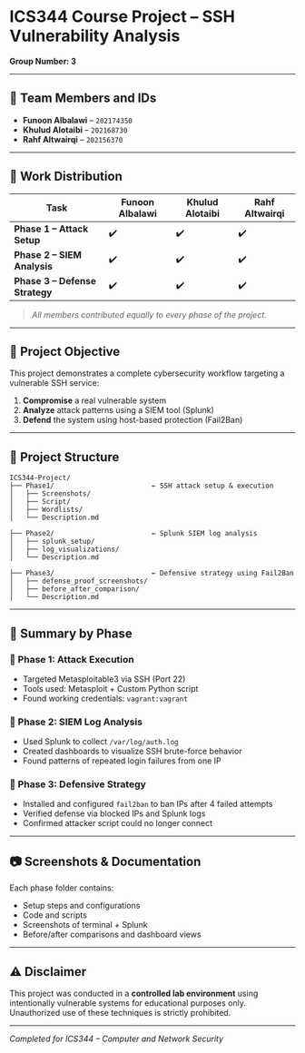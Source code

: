# ICS344 Course Project – SSH Vulnerability Analysis  
**Group Number: 3**

---

## 👥 Team Members and IDs

- **Funoon Albalawi** – `202174350`
- **Khulud Alotaibi** – `202168730`
- **Rahf Altwairqi** – `202156370`

---

## 📑 Work Distribution

| Task                        | Funoon Albalawi | Khulud Alotaibi | Rahf Altwairqi |
|-----------------------------|------------------|------------------|----------------|
| **Phase 1 – Attack Setup**     | ✔️               | ✔️               | ✔️              |
| **Phase 2 – SIEM Analysis**    | ✔️               | ✔️               | ✔️              |
| **Phase 3 – Defense Strategy** | ✔️               | ✔️               | ✔️              |

> *All members contributed equally to every phase of the project.*

---

## 🎯 Project Objective

This project demonstrates a complete cybersecurity workflow targeting a vulnerable SSH service:
1. **Compromise** a real vulnerable system
2. **Analyze** attack patterns using a SIEM tool (Splunk)
3. **Defend** the system using host-based protection (Fail2Ban)

---

## 📂 Project Structure

```
ICS344-Project/
├── Phase1/                        ← SSH attack setup & execution
│   ├── Screenshots/
│   ├── Script/
│   ├── Wordlists/
│   └── Description.md

├── Phase2/                        ← Splunk SIEM log analysis
│   ├── splunk_setup/
│   ├── log_visualizations/
│   └── Description.md

├── Phase3/                        ← Defensive strategy using Fail2Ban
│   ├── defense_proof_screenshots/
│   ├── before_after_comparison/
│   └── Description.md
```

---

## 📌 Summary by Phase

### 🔹 Phase 1: Attack Execution
- Targeted Metasploitable3 via SSH (Port 22)
- Tools used: Metasploit + Custom Python script
- Found working credentials: `vagrant:vagrant`

### 🔹 Phase 2: SIEM Log Analysis
- Used Splunk to collect `/var/log/auth.log`
- Created dashboards to visualize SSH brute-force behavior
- Found patterns of repeated login failures from one IP

### 🔹 Phase 3: Defensive Strategy
- Installed and configured `fail2ban` to ban IPs after 4 failed attempts
- Verified defense via blocked IPs and Splunk logs
- Confirmed attacker script could no longer connect

---

## 📷 Screenshots & Documentation

Each phase folder contains:
- Setup steps and configurations
- Code and scripts
- Screenshots of terminal + Splunk
- Before/after comparisons and dashboard views

---

## ⚠️ Disclaimer

This project was conducted in a **controlled lab environment** using intentionally vulnerable systems for educational purposes only.  
Unauthorized use of these techniques is strictly prohibited.

---

 *Completed for ICS344 – Computer and Network Security*
